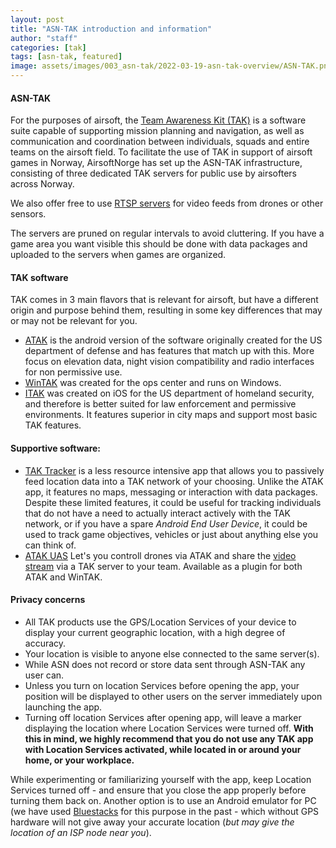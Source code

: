 ```yaml
---
layout: post
title: "ASN-TAK introduction and information"
author: "staff"
categories: [tak]
tags: [asn-tak, featured]
image: assets/images/003_asn-tak/2022-03-19-asn-tak-overview/ASN-TAK.png
---
```


#### ASN-TAK
For the purposes of airsoft, the <a href="https://en.wikipedia.org/wiki/Android_Team_Awareness_Kit" target="_blank">Team Awareness Kit (TAK)</a> is a software suite capable of supporting mission planning and navigation, as well as communication and coordination between individuals, squads and entire teams on the airsoft field.
To facilitate the use of TAK in support of airsoft games in Norway, AirsoftNorge has set up the ASN-TAK infrastructure, consisting of three dedicated TAK servers for public use by airsofters across Norway. 

We also offer free to use [RTSP servers](https://airsoftnorge.com/rtps-asn/) for video feeds from drones or other sensors.

The servers are pruned on regular intervals to avoid cluttering. If you have a game area you want visible this should be done with data packages and uploaded to the servers when games are organized.

#### TAK software
TAK comes in 3 main flavors that is relevant for airsoft, but have a different origin and purpose behind them, resulting in some key differences that may or may not be relevant for you.

* [ATAK](/atak-setup) is the android version of the software originally created for the US department of defense and has features that match up with this. More focus on elevation data, night vision compatibility and radio interfaces for non permissive use. 
* [WinTAK](/wintak-setup) was created for the ops center and runs on Windows.
* [ITAK](/itak-setup) was created on iOS for the US department of homeland security, and therefore is better suited for law enforcement and permissive environments. It features superior in city maps and support most basic TAK features. 

#### Supportive software:

* [TAK Tracker](https://play.google.com/store/apps/details?id=gov.tak.taktracker&hl=en&gl=US) is a less resource intensive app that allows you to passively feed location data into a TAK network of your choosing. Unlike the ATAK app, it features no maps, messaging or interaction with data packages. Despite these limited features, it could be useful for tracking individuals that do not have a need to actually interact actively with the TAK network, or if you have a spare *Android End User Device*, it could be used to track game objectives, vehicles or just about anything else you can think of.
* [ATAK UAS](https://tak.gov/plugins/uas-tool) Let's you controll drones via ATAK and share the [video stream](https://airsoftnorge.com/rtps-asn/) via a TAK server to your team. Available as a plugin for both ATAK and WinTAK.


#### Privacy concerns
* All TAK products use the GPS/Location Services of your device to display your current geographic location, with a high degree of accuracy.
* Your location is visible to anyone else connected to the same server(s).
* While ASN does not record or store data sent through ASN-TAK any user can.
* Unless you turn on location Services before opening the app, your position will be displayed to other users on the server immediately upon launching the app.
* Turning off location Services after opening app, will leave a marker displaying the location where Location Services were turned off.
**With this in mind, we highly recommend that you do not use any TAK app with Location Services activated, while located in or around your home, or your workplace.**<br>

While experimenting or familiarizing yourself with the app, keep Location Services turned off - and ensure that you close the app properly before turning them back on.
Another option is to use an Android emulator for PC (we have used <a href="https://www.bluestacks.com" target="_blank">Bluestacks</a> for this purpose in the past - which without GPS hardware will not give away your accurate location (*but may give the location of an ISP node near you*).
